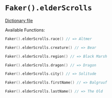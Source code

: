 # `Faker().elderScrolls`

[Dictionary file](../src/main/resources/locales/en/elder_scrolls.yml)

Available Functions:  
```kotlin
Faker().elderScrolls.race() // => Altmer

Faker().elderScrolls.creature() // => Bear

Faker().elderScrolls.region() // => Black Marsh

Faker().elderScrolls.dragon() // => Dragon

Faker().elderScrolls.city() // => Solitude

Faker().elderScrolls.firstName() // => Balgruuf

Faker().elderScrolls.lastName() // => The Old
```
